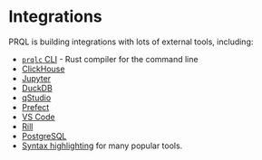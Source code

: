 # Integrations

PRQL is building integrations with lots of external tools, including:

- [`prqlc` CLI](./prqlc-cli.md) - Rust compiler for the command line
- [ClickHouse](./clickhouse.md)
- [Jupyter](./jupyter.md)
- [DuckDB](./duckdb.md)
- [qStudio](./qstudio.md)
- [Prefect](./prefect.md)
- [VS Code](./vscode.md)
- [Rill](./rill.md)
- [PostgreSQL](./postgresql.md)
- [Syntax highlighting](./syntax-highlighting.md) for many popular tools.
